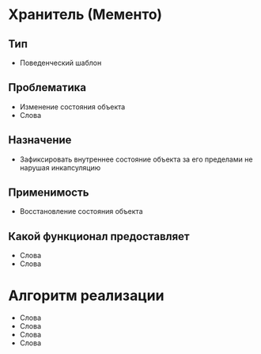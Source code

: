 # Хранитель (Мементо)
## Тип
* Поведенческий шаблон
## Проблематика
* Изменение состояния объекта
* Слова
## Назначение
* Зафиксировать внутреннее состояние объекта за его пределами не нарушая инкапсуляцию
## Применимость
* Восстановление состояния объекта
## Какой функционал предоставляет
* Слова
* Слова
# Алгоритм реализации
* Слова
* Слова
* Слова
* Слова